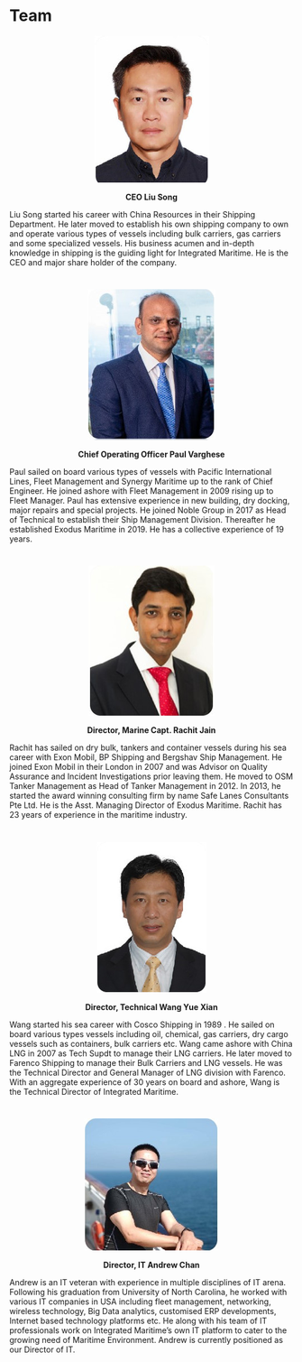 # Team
<center>

![CEO](./img/team_liusong.jpg)
    
**CEO Liu Song**
</center>

Liu Song started his career with China Resources in their Shipping Department. He later moved to establish his own shipping company to own and operate various types of vessels including bulk carriers, gas carriers and some specialized vessels. His business acumen and in-depth knowledge in shipping is the guiding light  for Integrated Maritime. He is the CEO and major share holder of the company.  

#
<center>

![CEO](./img/team_paulvarghese.jpg)
    
**Chief Operating Officer Paul Varghese**
</center>
Paul sailed on board various types of vessels with Pacific International Lines, Fleet Management and Synergy Maritime up to the rank of Chief Engineer. He joined ashore with Fleet Management in 2009 rising up to Fleet Manager. Paul has extensive experience in new building, dry docking, major repairs and special projects. He joined Noble Group in 2017 as Head of Technical to establish their Ship Management Division.  Thereafter he established Exodus Maritime in 2019. He has a collective experience of 19 years.   

#
<center>

![CEO](./img/team_rachit.jpg)
    
**Director, Marine Capt. Rachit Jain**
</center>
<center>
</center>
Rachit has sailed on dry bulk, tankers and container vessels during his sea career with Exon Mobil, BP Shipping and Bergshav Ship Management.  He joined Exon Mobil in their London in 2007 and was Advisor on Quality Assurance and Incident Investigations prior leaving them. He moved to OSM Tanker Management as Head of Tanker Management in 2012. In 2013, he started the award winning consulting firm by name Safe Lanes Consultants Pte Ltd. He is the Asst. Managing Director of Exodus Maritime. Rachit has 23 years of experience in the maritime industry. 

# 
<center>

![CEO](./img/team_wangyuexian.jpg)
    
**Director, Technical Wang Yue Xian**
</center>
Wang started his sea career with Cosco Shipping in 1989 . He sailed on board various types vessels including oil, chemical, gas carriers, dry cargo vessels such as containers, bulk carriers etc. Wang came ashore with China LNG in 2007 as Tech Supdt to manage their LNG carriers. He later moved to Farenco Shipping to manage their Bulk Carriers and LNG vessels. He was the Technical Director and General Manager of LNG division with Farenco. With an aggregate experience of 30 years on board and ashore, Wang is the Technical Director of Integrated Maritime. 

# 

<center>

![CEO](./img/team_andrew.jpg)
    
**Director, IT Andrew Chan**
</center>
Andrew is an IT veteran with experience in multiple disciplines of IT arena. Following his graduation from University of North Carolina, he worked with various IT companies in USA including fleet management, networking, wireless technology, Big Data analytics, customised ERP developments, Internet based technology platforms etc. He along with his team of IT professionals work on Integrated Maritime’s own IT platform to cater to the growing need of Maritime Environment. Andrew is currently positioned as our Director of IT.

